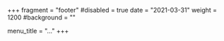 +++
fragment = "footer"
#disabled = true
date = "2021-03-31"
weight = 1200
#background = ""

menu_title = "..."
+++
